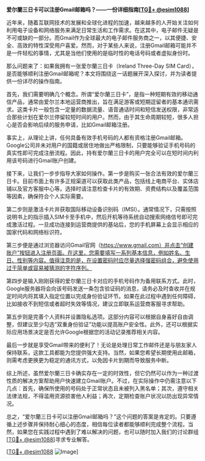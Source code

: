 **爱尔蘭三日卡可以注册Gmail邮箱吗？——一份详细指南[[TG💪+ @esim1088](https://t.me/s/esim1088)]**

近年来，随着互联网技术的发展和全球化进程的加速，越来越多的人开始关注如何利用电子设备和网络服务来满足日常生活和工作需求。在这其中，电子邮件无疑是不可或缺的一部分。而Gmail作为全球最大的电子邮件服务商之一，以其便捷、安全、高效的特性深受用户喜爱。然而，对于某些人来说，注册Gmail邮箱可能并不是一件轻松的事情，尤其是当他们使用的是临时性的电话号码或者虚拟身份时。

那么问题来了：如果我拥有一张爱尔蘭三日卡（Ireland Three-Day SIM Card），是否能够顺利注册Gmail邮箱呢？本文将围绕这一话题展开深入探讨，并为读者提供一份详尽的操作指南。

首先，我们需要明确几个概念。所谓“爱尔蘭三日卡”，是指一种短期有效的移动通信产品，通常由爱尔兰本地运营商推出，旨在满足游客或短期逗留者的基本通讯需求。这类卡片一般包含一定量的数据流量、语音通话时间和短信发送权限，非常适合那些计划在爱尔兰停留较短时间的用户。然而，由于其生命周期较短，很多人担心是否会影响后续的服务申请，比如Gmail邮箱注册。

事实上，从理论上讲，任何具备有效手机号码的人都有资格注册Gmail邮箱。Google公司并未对用户的国籍或居住地做出严格限制，只要能够验证手机号码的真实性即可完成注册流程。因此，持有爱尔蘭三日卡的用户完全可以在短时间内利用该号码进行Gmail账户创建。

接下来，让我们一步步指导大家如何操作。第一步是购买一张合法有效的爱尔蘭三日卡。目前市面上有许多正规渠道可以获取此类产品，包括线上电商平台、实体店铺以及官方客服中心等。选择时请注意检查卡片的有效期、资费结构以及覆盖范围等因素，确保符合个人实际需要。

第二步则是激活卡片并获取国际移动设备识别码（IMSI）。通常情况下，只需按照说明书上的指示插入SIM卡至手机中，然后开机等待系统自动搜索网络信号即可完成激活过程。一旦成功连接到运营商提供的基站后，您的手机屏幕上会显示相应的国家代码和网络标识符。

第三步便是通过浏览器访问Gmail官网（https://www.gmail.com）并点击“创建账户”按钮进入注册页面。在这里，您需要填写一系列基本信息，例如姓名、生日、性别等内容。值得注意的是，在设置密码时应尽量选择强密码组合，避免使用过于简单或容易被猜测的字符序列。

第四步是输入刚刚获得的爱尔蘭三日卡对应的手机号码作为备用联系方式。此时，Google服务器将会向该号码发送一条包含验证码的消息，请务必及时查收并在规定时间内将其填入指定位置以完成身份验证环节。如果在此过程中遇到任何障碍，比如接收不到短信或者超时失效等情况，建议立即联系运营商客服寻求帮助。

第五步则是完善个人资料并设置隐私选项。这部分内容可以根据自身喜好自由调整，但建议至少勾选“双重身份验证”功能以提高账户安全性。此外，还可以根据实际应用场景决定是否允许Google根据您的活动记录推荐相关内容。

最后一步就是享受Gmail带来的便利了！无论是处理日常工作邮件还是与朋友家人保持联系，这款工具都能为您提供强大支持。当然，如果您希望长期使用此邮箱，则需考虑更换更为稳定的通讯方式，以免因卡片到期而导致服务中断。

综上所述，虽然爱尔蘭三日卡确实存在一定的时效性，但它仍然可以作为一种过渡性质的解决方案帮助用户快速建立Gmail账户。不过，在实际操作中仍需注意以下几点：首先，确保所使用的号码处于正常状态且未被列入黑名单；其次，遵守相关法律法规，不得滥用资源损害他人利益；再次，定期检查账户状况以防出现异常情况。

总之，“爱尔蘭三日卡可以注册Gmail邮箱吗？”这个问题的答案是肯定的。只要遵循上述步骤并保持耐心细心的态度，相信每位读者都能够顺利完成整个流程。当然，如果您在实践过程中遇到了难以解决的问题，也可以随时加入我们的讨论群组[[TG💪+ @esim1088](https://t.me/s/esim1088)]寻求专业解答。

[[TG💪+ @esim1088](https://t.me/s/esim1088) ![Image](https://i.postimg.cc/4NQfJmqS/Snipaste-2025-05-13-00-14-12.png)]
